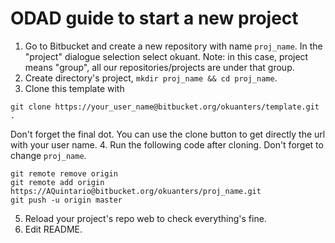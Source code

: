 # ODAD guide to start a new project

1. Go to Bitbucket and create a new repository with name `proj_name`. In the "project" dialogue selection select okuant.
Note: in this case, project means "group", all our repositories/projects are under that group.
2. Create directory's project,  `mkdir proj_name && cd proj_name`.
3. Clone this template with
```
git clone https://your_user_name@bitbucket.org/okuanters/template.git .
```
Don't forget the final dot. You can use the clone button to get directly the url with your user name.
4. Run the following code after cloning. Don't forget to change `proj_name`.
```
git remote remove origin
git remote add origin https://AQuintario@bitbucket.org/okuanters/proj_name.git
git push -u origin master
```
5. Reload your project's repo web to check everything's fine.
6. Edit README.

